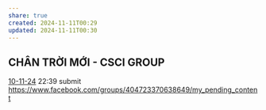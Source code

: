 ```yaml
---
share: true
created: 2024-11-11T00:29
updated: 2024-11-11T00:30
---
```

## CHÂN TRỜI MỚI - CSCI GROUP
[10-11-24](10-11-24.md) 22:39 submit https://www.facebook.com/groups/404723370638649/my_pending_content